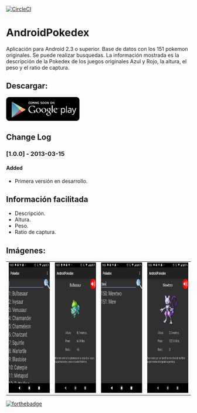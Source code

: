 [![CircleCI](https://dl.circleci.com/status-badge/img/gh/salinasdev/androidPokedex/tree/master.svg?style=svg)](https://dl.circleci.com/status-badge/redirect/gh/salinasdev/androidPokedex/tree/master)

# AndroidPokedex
Aplicación para Android 2.3 o superior. Base de datos con los 151 pokemon originales. Se puede realizar busquedas. La información mostrada es la descripción de la Pokedex de los juegos originales Azul y Rojo, la altura, el peso y el ratio de captura.

## Descargar:
<img alt='Próximamente en Google Play' src='https://github.com/salinasdev/androidPokedex/blob/master/images/androidmarket.png' width="200"/>


## Change Log
### [1.0.0] - 2013-03-15
#### Added
- Primera versión en desarrollo.

## Información facilitada

- Descripción.
- Altura.
- Peso.
- Ratio de captura.

## Imágenes:
<table border="0" cellpadding="0" cellspacing="0" width="100">
<tr>
<td><img src="https://github.com/salinasdev/androidPokedex/blob/master/images/1.png" width="200" height="356"></td>
<td><img src="https://github.com/salinasdev/androidPokedex/blob/master/images/2.png" width="200" height="356"></td>
<td><img src="https://github.com/salinasdev/androidPokedex/blob/master/images/4.png" width="200" height="356"></td>
<td><img src="https://github.com/salinasdev/androidPokedex/blob/master/images/5.png" width="200" height="356"></td>
</tr>
</table>

[![forthebadge](https://forthebadge.com/images/badges/made-with-java.svg)](https://forthebadge.com)
